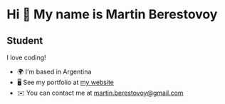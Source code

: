 Hi 👋 My name is Martin Berestovoy
==================================

Student
-------

I love coding!

* 🌍  I'm based in Argentina
* 🖥️  See my portfolio at [my website](http://martinberestovoy.vercel.app/)
* ✉️  You can contact me at [martin.berestovoy@gmail.com](mailto:martin.berestovoy@gmail.com)
